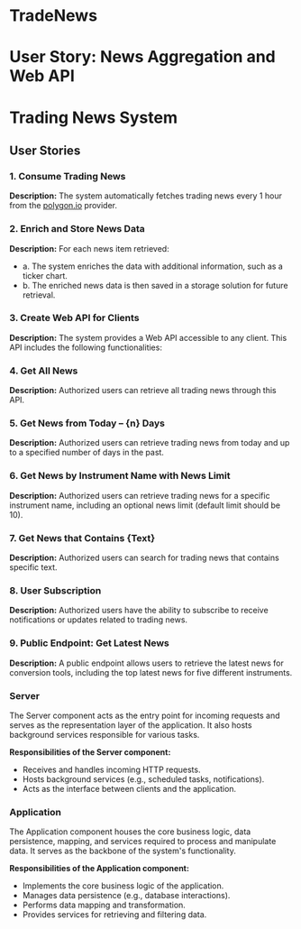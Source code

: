 
# TradeNews

# User Story: News Aggregation and Web API

# Trading News System

## User Stories

### 1. Consume Trading News

**Description:** The system automatically fetches trading news every 1 hour from the [polygon.io](https://polygon.io/) provider.

### 2. Enrich and Store News Data

**Description:** For each news item retrieved:
- a. The system enriches the data with additional information, such as a ticker chart.
- b. The enriched news data is then saved in a storage solution for future retrieval.

### 3. Create Web API for Clients

**Description:** The system provides a Web API accessible to any client. This API includes the following functionalities:

### 4. Get All News

**Description:** Authorized users can retrieve all trading news through this API.

### 5. Get News from Today – {n} Days

**Description:** Authorized users can retrieve trading news from today and up to a specified number of days in the past.

### 6. Get News by Instrument Name with News Limit

**Description:** Authorized users can retrieve trading news for a specific instrument name, including an optional news limit (default limit should be 10).

### 7. Get News that Contains {Text}

**Description:** Authorized users can search for trading news that contains specific text.

### 8. User Subscription

**Description:** Authorized users have the ability to subscribe to receive notifications or updates related to trading news.

### 9. Public Endpoint: Get Latest News

**Description:** A public endpoint allows users to retrieve the latest news for conversion tools, including the top latest news for five different instruments.



### Server

The Server component acts as the entry point for incoming requests and serves as the representation layer of the application. It also hosts background services responsible for various tasks.

**Responsibilities of the Server component:**
- Receives and handles incoming HTTP requests.
- Hosts background services (e.g., scheduled tasks, notifications).
- Acts as the interface between clients and the application.

### Application

The Application component houses the core business logic, data persistence, mapping, and services required to process and manipulate data. It serves as the backbone of the system's functionality.

**Responsibilities of the Application component:**
- Implements the core business logic of the application.
- Manages data persistence (e.g., database interactions).
- Performs data mapping and transformation.
- Provides services for retrieving and filtering data.


